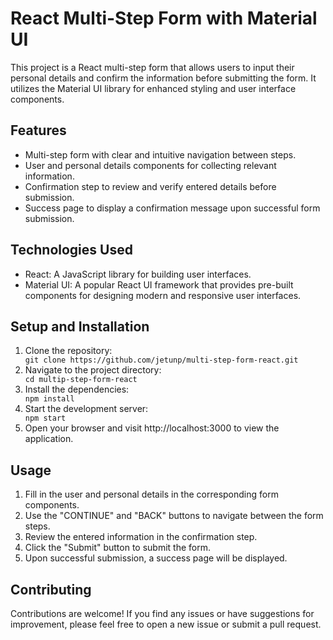# React Multi-Step Form with Material UI

This project is a React multi-step form that allows users to input their personal details and confirm the information before submitting the form. It utilizes the Material UI library for enhanced styling and user interface components.

## Features

<ul>
<li>Multi-step form with clear and intuitive navigation between steps.</li>
<li>User and personal details components for collecting relevant information.</li>
<li>Confirmation step to review and verify entered details before submission.</li>
<li>Success page to display a confirmation message upon successful form submission.</li>
</ul>

## Technologies Used

<ul>
<li>React: A JavaScript library for building user interfaces.</li>
<li>Material UI: A popular React UI framework that provides pre-built components for designing modern and responsive user interfaces.</li>
</ul>

## Setup and Installation

<ol>
<li>Clone the repository:</li>
<code>git clone https://github.com/jetunp/multi-step-form-react.git</code>
<li>Navigate to the project directory:</li>
<code>cd multip-step-form-react</code>
<li>Install the dependencies:</li>
<code>npm install</code>
<li>Start the development server:</li>
<code>npm start</code>
<li>Open your browser and visit http://localhost:3000 to view the application.</li>
</ol>

## Usage

<ol>
<li>Fill in the user and personal details in the corresponding form components.</li>
<li>Use the "CONTINUE" and "BACK" buttons to navigate between the form steps.</li>
<li>Review the entered information in the confirmation step.</li>
<li>Click the "Submit" button to submit the form.</li>
<li>Upon successful submission, a success page will be displayed.</li>
</ol>

## Contributing

Contributions are welcome! If you find any issues or have suggestions for improvement, please feel free to open a new issue or submit a pull request.
